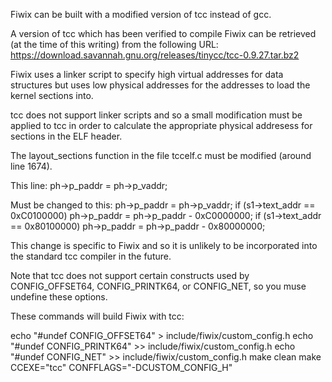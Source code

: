 Fiwix can be built with a modified version of tcc instead of gcc.

A version of tcc which has been verified to compile Fiwix can be retrieved
(at the time of this writing) from the following URL:
https://download.savannah.gnu.org/releases/tinycc/tcc-0.9.27.tar.bz2

Fiwix uses a linker script to specify high virtual addresses for data
structures but uses low physical addresses for the addresses to load
the kernel sections into.

tcc does not support linker scripts and so a small modification must
be applied to tcc in order to calculate the appropriate physical addresess
for sections in the ELF header.

The layout_sections function in the file tccelf.c must be modified
(around line 1674).

This line:
                        ph->p_paddr = ph->p_vaddr;

Must be changed to this:
                        ph->p_paddr = ph->p_vaddr;
                        if (s1->text_addr == 0xC0100000)
                            ph->p_paddr = ph->p_paddr - 0xC0000000;
                        if (s1->text_addr == 0x80100000)
                            ph->p_paddr = ph->p_paddr - 0x80000000;


This change is specific to Fiwix and so it is unlikely to be incorporated
into the standard tcc compiler in the future.


Note that tcc does not support certain constructs used by CONFIG_OFFSET64,
CONFIG_PRINTK64, or CONFIG_NET, so you muse undefine these options.

These commands will build Fiwix with tcc:

echo "#undef CONFIG_OFFSET64" > include/fiwix/custom_config.h
echo "#undef CONFIG_PRINTK64" >> include/fiwix/custom_config.h
echo "#undef CONFIG_NET" >> include/fiwix/custom_config.h
make clean
make CCEXE="tcc" CONFFLAGS="-DCUSTOM_CONFIG_H"
